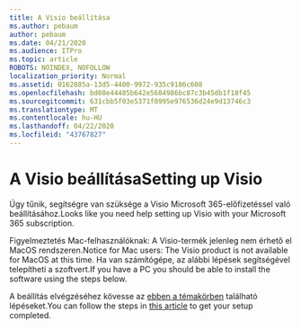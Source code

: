 ```yaml
---
title: A Visio beállítása
ms.author: pebaum
author: pebaum
ms.date: 04/21/2020
ms.audience: ITPro
ms.topic: article
ROBOTS: NOINDEX, NOFOLLOW
localization_priority: Normal
ms.assetid: 0162885a-13d5-4400-9972-935c9186c608
ms.openlocfilehash: bd08e44485b642e5684986bc87c3b45db1f18f45
ms.sourcegitcommit: 631cbb5f03e5371f0995e976536d24e9d13746c3
ms.translationtype: MT
ms.contentlocale: hu-HU
ms.lasthandoff: 04/22/2020
ms.locfileid: "43767827"
---
```

# <a name="setting-up-visio"></a><span data-ttu-id="c2dc4-102">A Visio beállítása</span><span class="sxs-lookup"><span data-stu-id="c2dc4-102">Setting up Visio</span></span>

<span data-ttu-id="c2dc4-103">Úgy tűnik, segítségre van szüksége a Visio Microsoft 365-előfizetéssel való beállításához.</span><span class="sxs-lookup"><span data-stu-id="c2dc4-103">Looks like you need help setting up Visio with your Microsoft 365 subscription.</span></span>
  
<span data-ttu-id="c2dc4-104">Figyelmeztetés Mac-felhasználóknak: A Visio-termék jelenleg nem érhető el MacOS rendszeren.</span><span class="sxs-lookup"><span data-stu-id="c2dc4-104">Notice for Mac users: The Visio product is not available for MacOS at this time.</span></span> <span data-ttu-id="c2dc4-105">Ha van számítógépe, az alábbi lépések segítségével telepítheti a szoftvert.</span><span class="sxs-lookup"><span data-stu-id="c2dc4-105">If you have a PC you should be able to install the software using the steps below.</span></span>
  
<span data-ttu-id="c2dc4-106">A beállítás elvégzéséhez kövesse az [ebben a témakörben](https://support.office.com/article/f98f21e3-aa02-4827-9167-ddab5b025710.aspx) található lépéseket.</span><span class="sxs-lookup"><span data-stu-id="c2dc4-106">You can follow the steps in [this article](https://support.office.com/article/f98f21e3-aa02-4827-9167-ddab5b025710.aspx) to get your setup completed.</span></span> 
  


